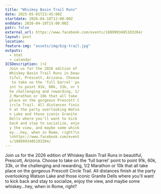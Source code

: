 ```yaml
---
title: "Whiskey Basin Trail Runs"
date: 2025-05-01T23:45:00Z
startdate: 2026-04-18T12:00:00Z
enddate: 2026-04-18T15:00:00Z
patr: false
external_url: https://www.facebook.com/events/1889993485103204/
layout: post
location: 
feature-img: "assets/img/big-trail.jpg"
outputs:
  - html
  - calendar
ICSDescription: |+2
  Join us for the 2026 edition of   Whiskey Basin Trail Runs in beau  tiful, Prescott, Arizona. Choose   to take on the 'full barrel' po  int to point 91k, 60k, 33k, or t  he challenging and rewarding, 1/  2 Marathon or 10k that all take   place on the gorgeous Prescott C  ircle Trail. All distances finis  h at the party overlooking Watso  n Lake and those iconic Granite   Dells where you'll want to kick   back and stay to socialize, enjo  y the view, and maybe some whisk  ey...hey, when in Rome, right?\n  \nhttps://www.facebook.com/event  s/1889993485103204/
---
```


Join us for the 2026 edition of Whiskey Basin Trail Runs in beautiful, Prescott, Arizona. Choose to take on the 'full barrel' point to point 91k, 60k, 33k, or the challenging and rewarding, 1/2 Marathon or 10k that all take place on the gorgeous Prescott Circle Trail. All distances finish at the party overlooking Watson Lake and those iconic Granite Dells where you'll want to kick back and stay to socialize, enjoy the view, and maybe some whiskey...hey, when in Rome, right?<br>
  <br>
  
